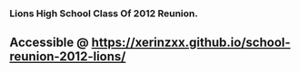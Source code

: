 ### Lions High School Class Of 2012 Reunion.

## Accessible @ https://xerinzxx.github.io/school-reunion-2012-lions/
